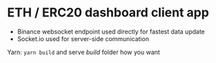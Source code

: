 # ETH / ERC20 dashboard client app

- Binance websocket endpoint used directly for fastest data update
- Socket.io used for server-side communication

Yarn: `yarn build` and serve *build* folder how you want